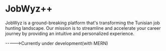 # JobWyz++
JobWyz is a ground-breaking platform that's transforming the Tunisian job hunting landscape. Our mission is to streamline and accelerate your career journey by providing an intuitive and personalized experience.



----->Currently under development(with MERN)
